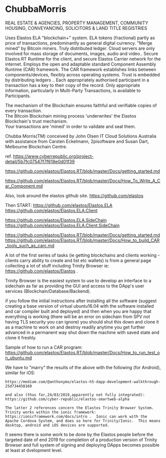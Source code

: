# ChubbaMorris

REAL ESTATE & AGENCIES, PROPERTY MANAGEMENT, COMMUNITY HOUSING, CONVEYANCING, SOLICITORS & LAND TITLE REGISTRIES

Uses Elastos ELA "blockchain+" system.
ELA tokens (fractional) partly as price of transactions,
predominantly as general digital currency.
"Merge mined" by Bitcoin miners.
Truly distributed ledger. Cloud servers are only involved for mass storage of documents, images, audio and video..
Secure Elastos.RT Runtime for the client,
and secure Elastos Carrier network for the internet.
Employs the open and adaptable standard Component Assembly Runtime (CAR) framework.
The CAR framework establishes links between components/devices, flexibly across operating systems.
Trust is embedded by distributing ledgers ..  Each appropriately authorised participant in a transaction has a key to their copy of the record.  Only appropriate information, particularly in Multi-Party Transactions, is available to Participants.

The mechanism of the Blockchain ensures faithful and verifiable copies of every transaction.  
The Bitcoin Blockchain mining process 'underwrites' the Elastos Blockchain's trust mechanism.  
Your transactions are 'mined' in order to validate and seal them.

Chubba Morris(TM) conceived by John Olsen IT Cloud Solutions Australia with assistance from Carsten Eckelmann, 2pisoftware and Susan Dart, Melbourne Blockchain Centre.

ref.  https://www.cyberrepublic.org/project-detail/5b7fc07547f7f618e0d01f39 

https://github.com/elastos/Elastos.RT/blob/master/Docs/getting_started.md

https://github.com/elastos/Elastos.RT/blob/master/Docs/How_To_Write_A_Car_Component.md

Also, look around the elastos github site.  https://github.com/elastos

Then START:
 https://github.com/elastos/Elastos.ELA  https://github.com/elastos/Elastos.ELA.Client 
 
 https://github.com/elastos/Elastos.ELA.SideChain  https://github.com/elastos/Elastos.ELA.Client.SideChain
 
  https://github.com/elastos/Elastos.RT/blob/master/Docs/getting_started.md   https://github.com/elastos/Elastos.RT/blob/master/Docs/How_to_build_CAR_tools_such_as_carc.md
  
  A lot of the first series of tasks (ie getting blockchains and clients working - clients carry ability to create and list etc wallets) is from a general page collecting a lot of stuff including Trinity Browser ie:  https://github.com/elastos/Elastos .
  
  Trinity Browser is the easiest system to use to develop an interface to a sidechain as far as providing the GUI and access to the DApp's user services (Blockchain/Database/Backend).
  
if you follow the initial instructions after installing all the software (suggest creating a base version of virtual ubuntu16.04 with the software installed and car compiler built and deployed) and then when you are happy that everything is working (there will be an error on sidechain from SPV not having TLS security you can ignore) you should shut this down and clone it as a machine to work on and destroy readily
anytime you get further advanced in a permanent way shut down the machine with saved state and clone it freshly.

 Sample of how to run a CAR program:  https://github.com/elastos/Elastos.RT/blob/master/Docs/How_to_run_test_on_ubuntu.md
 
 We have to "marry" the results of the above with the following (for Android), similar for iOS:
 
    https://medium.com/@anthonymo/elastos-h5-dapp-development-walkthrough-25d734458160  
    
    and also (thus far,24/03/2019,apparently not fully integrated):  https://github.com/cyber-republic/elastos-smartweb-alpha
    
    The latter 2 references concern the Elastos Trinity Browser System.  Trinity works within the ionic framework:
    https://ionicframework.com/docs/intro .  Ionic can work with the Apache Cordova System, and does so here for Trinity/Ionic.  This means desktop, android and iOS devices are supported.

It seems there is some work to be done by the Elastos people before the targeted date of end 2019 for completion of a production version of Trinity Browser and full system of signing and deploying DApps becomes possible at least at dvelopment level.

